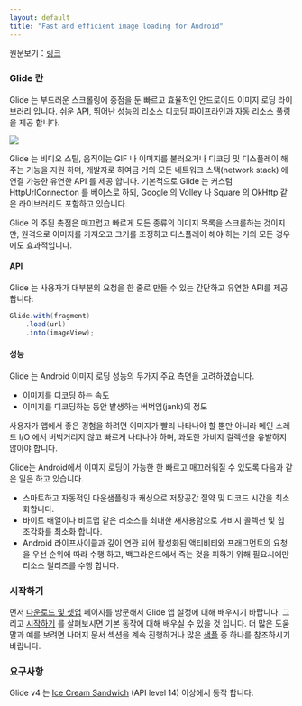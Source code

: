 ```yaml
---
layout: default
title: "Fast and efficient image loading for Android"
---
```



 원문보기：[링크](http://bumptech.github.io/glide/)

### Glide 란

Glide 는 부드러운 스크롤링에 중점을 둔 빠르고 효율적인 안드로이드 이미지 로딩 라이브러리 입니다. 쉬운 API, 뛰어난 성능의 리소스 디코딩 파이프라인과 자동 리소스 풀링을 제공 합니다.

![](https://github.com/bumptech/glide/blob/master/static/glide_logo.png?raw=true)

Glide 는 비디오 스틸, 움직이는 GIF 나 이미지를 불러오거나 디코딩 및 디스플레이 해주는 기능을 지원 하며, 개발자로 하여금 거의 모든 네트워크 스택(network stack) 에 연결 가능한 유연한 API 를 제공 합니다.
기본적으로 Glide 는 커스텀 HttpUrlConnection 를 베이스로 하되, Google 의 Volley 나 Square 의 OkHttp 같은 라이브러리도 포함하고 있습니다.

Glide 의 주된 촛점은 매끄럽고 빠르게 모든 종류의 이미지 목록을 스크롤하는 것이지만, 원격으로 이미지를 가져오고
크기를 조정하고 디스플레이 해야 하는 거의 모든 경우에도 효과적입니다.

#### API

Glide 는 사용자가 대부분의 요청을 한 줄로 만들 수 있는 간단하고 유연한 API를 제공합니다:

```java
Glide.with(fragment)
    .load(url)
    .into(imageView);
```

#### 성능

Glide 는 Android 이미지 로딩 성능의 두가지 주요 측면을 고려하였습니다.

* 이미지를 디코딩 하는 속도
* 이미지를 디코딩하는 동안 발생하는 버벅임(jank)의 정도

사용자가 앱에서 좋은 경험을 하려면 이미지가 빨리 나타나야 할 뿐만 아니라 메인 스레드 I/O 에서 버벅거리지 않고 빠르게 나타나야 하며, 과도한 가비지 컬렉션을 유발하지 않아야 합니다.

Glide는 Android에서 이미지 로딩이 가능한 한 빠르고 매끄러워질 수 있도록 다음과 같은 일은 하고 있습니다.

* 스마트하고 자동적인 다운샘플링과 캐싱으로 저장공간 절약 및 디코드 시간을 최소화합니다.
* 바이트 배열이나 비트맵 같은 리소스를 최대한 재사용함으로 가비지 콜렉션 및 힙 조각화를 최소화 합니다.
* Android 라이프사이클과 깊이 연관 되어 활성화된 액티비티와 프래그먼트의 요청을 우선 순위에 따라 수행 하고, 백그라운드에서 죽는 것을 피하기 위해 필요시에만 리소스 릴리즈를 수행 합니다.

### 시작하기

먼저 [다운로드 및 셋업][1] 페이지를 방문해서 Glide 앱 설정에 대해 배우시기 바랍니다. 그리고 [시작하기][2] 를 살펴보시면 기본 동작에 대해 배우실 수 있을 것 입니다. 더 많은 도움말과 예를 보려면 나머지 문서 섹션을 계속 진행하거나 많은 [샘플][3] 중 하나를 참조하시기 바랍니다.

### 요구사항

Glide v4 는 [Ice Cream Sandwich][4] (API level 14) 이상에서 동작 합니다.

[1]: doc/download-setup.html
[2]: doc/getting-started.html
[3]: ref/samples.html
[4]: https://developer.android.com/about/versions/android-4.0-highlights.html
